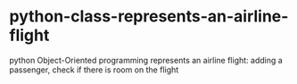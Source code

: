 # python-class-represents-an-airline-flight
python Object-Oriented programming represents an airline flight: adding a passenger, check  if there is room on the flight
